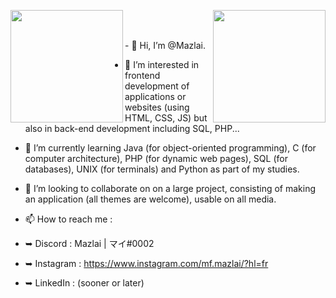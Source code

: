 <p align="center">
<img height="180em" src="https://github-readme-stats.vercel.app/api?username=mazlai&show_icons=true&theme=radical" align = "left"/>
<img height="180em" src="https://github-readme-stats.vercel.app/api/top-langs?username=mazlai&show_icons=true&locale=en&layout=compact&theme=radical" align = "right"/>
</p>
<br/> <br/>
<p>
- 👋 Hi, I’m @Mazlai.

- 👀 I’m interested in frontend development of applications or websites (using HTML, CSS, JS) but also in back-end development including SQL, PHP...

- 🌱 I’m currently learning Java (for object-oriented programming), C (for computer architecture), PHP (for dynamic web pages), SQL (for databases), UNIX (for terminals) and Python as part of my studies.
 
- 💞️ I’m looking to collaborate on on a large project, consisting of making an application (all themes are welcome), usable on all media.

- 📫 How to reach me :
- ➥ Discord : Mazlai | マイ#0002
- ➥ Instagram : https://www.instagram.com/mf.mazlai/?hl=fr
- ➥ LinkedIn : (sooner or later)

</p>
<!---
Mazlai/Mazlai is a ✨ special ✨ repository because its `README.md` (this file) appears on your GitHub profile.
You can click the Preview link to take a look at your changes.
--->
